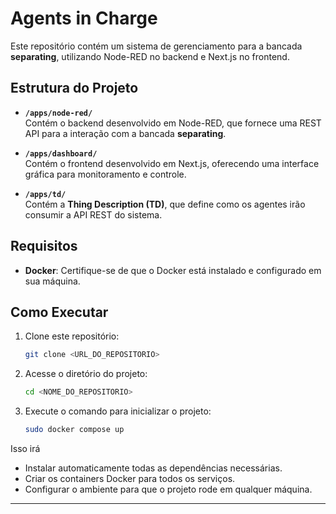 Agents in Charge
================

Este repositório contém um sistema de gerenciamento para a bancada **separating**, utilizando Node-RED no backend e Next.js no frontend.  

## Estrutura do Projeto  

- **`/apps/node-red/`**  
  Contém o backend desenvolvido em Node-RED, que fornece uma REST API para a interação com a bancada **separating**.  

- **`/apps/dashboard/`**  
  Contém o frontend desenvolvido em Next.js, oferecendo uma interface gráfica para monitoramento e controle.  

- **`/apps/td/`**  
  Contém a **Thing Description (TD)**, que define como os agentes irão consumir a API REST do sistema.  

## Requisitos  

- **Docker**: Certifique-se de que o Docker está instalado e configurado em sua máquina.  

## Como Executar  

1. Clone este repositório:  
   ```bash  
   git clone <URL_DO_REPOSITORIO>  
    ```

2. Acesse o diretório do projeto:  
   ```bash  
   cd <NOME_DO_REPOSITORIO>
    ```

3. Execute o comando para inicializar o projeto:  
   ```bash  
   sudo docker compose up
    ```

Isso irá

* Instalar automaticamente todas as dependências necessárias.
* Criar os containers Docker para todos os serviços.
* Configurar o ambiente para que o projeto rode em qualquer máquina.

---
